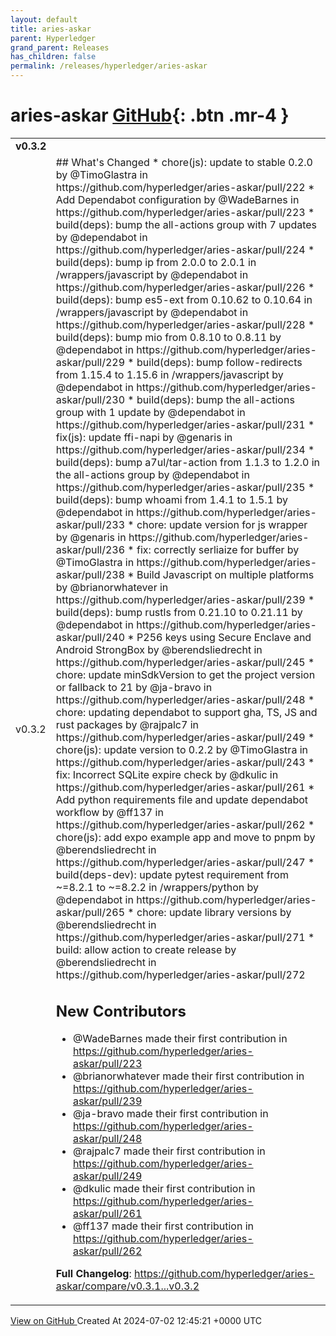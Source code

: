 ```yaml
---
layout: default
title: aries-askar
parent: Hyperledger
grand_parent: Releases
has_children: false
permalink: /releases/hyperledger/aries-askar
---
```


# aries-askar <span class="fs-3 right-align">[GitHub](https://github.com/hyperledger/aries-askar){: .btn .mr-4 }</span>


<div>
    <table>
        <tr>
            <td colspan="2">
                <b>
                    v0.3.2
                </b>
            </td>
        </tr>
        <tr>
            <td>
                <span class="chip">
                    v0.3.2
                </span>
            </td>
            <td>
                ## What's Changed
* chore(js): update to stable 0.2.0 by @TimoGlastra in https://github.com/hyperledger/aries-askar/pull/222
* Add Dependabot configuration by @WadeBarnes in https://github.com/hyperledger/aries-askar/pull/223
* build(deps): bump the all-actions group with 7 updates by @dependabot in https://github.com/hyperledger/aries-askar/pull/224
* build(deps): bump ip from 2.0.0 to 2.0.1 in /wrappers/javascript by @dependabot in https://github.com/hyperledger/aries-askar/pull/226
* build(deps): bump es5-ext from 0.10.62 to 0.10.64 in /wrappers/javascript by @dependabot in https://github.com/hyperledger/aries-askar/pull/228
* build(deps): bump mio from 0.8.10 to 0.8.11 by @dependabot in https://github.com/hyperledger/aries-askar/pull/229
* build(deps): bump follow-redirects from 1.15.4 to 1.15.6 in /wrappers/javascript by @dependabot in https://github.com/hyperledger/aries-askar/pull/230
* build(deps): bump the all-actions group with 1 update by @dependabot in https://github.com/hyperledger/aries-askar/pull/231
* fix(js): update ffi-napi by @genaris in https://github.com/hyperledger/aries-askar/pull/234
* build(deps): bump a7ul/tar-action from 1.1.3 to 1.2.0 in the all-actions group by @dependabot in https://github.com/hyperledger/aries-askar/pull/235
* build(deps): bump whoami from 1.4.1 to 1.5.1 by @dependabot in https://github.com/hyperledger/aries-askar/pull/233
* chore: update version for js wrapper by @genaris in https://github.com/hyperledger/aries-askar/pull/236
* fix: correctly serliaize for buffer by @TimoGlastra in https://github.com/hyperledger/aries-askar/pull/238
* Build Javascript on multiple platforms by @brianorwhatever in https://github.com/hyperledger/aries-askar/pull/239
* build(deps): bump rustls from 0.21.10 to 0.21.11 by @dependabot in https://github.com/hyperledger/aries-askar/pull/240
* P256 keys using Secure Enclave and Android StrongBox by @berendsliedrecht in https://github.com/hyperledger/aries-askar/pull/245
* chore: update minSdkVersion to get the project version or fallback to 21 by @ja-bravo in https://github.com/hyperledger/aries-askar/pull/248
* chore: updating dependabot to support gha, TS, JS and rust packages by @rajpalc7 in https://github.com/hyperledger/aries-askar/pull/249
* chore(js): update version to 0.2.2 by @TimoGlastra in https://github.com/hyperledger/aries-askar/pull/243
* fix: Incorrect SQLite expire check by @dkulic in https://github.com/hyperledger/aries-askar/pull/261
* Add python requirements file and update dependabot workflow by @ff137 in https://github.com/hyperledger/aries-askar/pull/262
* chore(js): add expo example app and move to pnpm by @berendsliedrecht in https://github.com/hyperledger/aries-askar/pull/247
* build(deps-dev): update pytest requirement from ~=8.2.1 to ~=8.2.2 in /wrappers/python by @dependabot in https://github.com/hyperledger/aries-askar/pull/265
* chore: update library versions by @berendsliedrecht in https://github.com/hyperledger/aries-askar/pull/271
* build: allow action to create release by @berendsliedrecht in https://github.com/hyperledger/aries-askar/pull/272

## New Contributors
* @WadeBarnes made their first contribution in https://github.com/hyperledger/aries-askar/pull/223
* @brianorwhatever made their first contribution in https://github.com/hyperledger/aries-askar/pull/239
* @ja-bravo made their first contribution in https://github.com/hyperledger/aries-askar/pull/248
* @rajpalc7 made their first contribution in https://github.com/hyperledger/aries-askar/pull/249
* @dkulic made their first contribution in https://github.com/hyperledger/aries-askar/pull/261
* @ff137 made their first contribution in https://github.com/hyperledger/aries-askar/pull/262

**Full Changelog**: https://github.com/hyperledger/aries-askar/compare/v0.3.1...v0.3.2
            </td>
        </tr>
    </table>
    <a href="https://github.com/hyperledger/aries-askar/releases/tag/v0.3.2" class=".btn">
        View on GitHub
    </a>
    <span class="right-align">
        Created At 2024-07-02 12:45:21 +0000 UTC
    </span>
</div>


